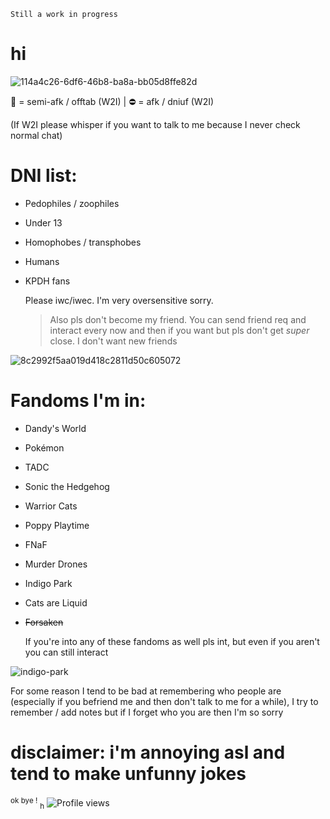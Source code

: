 `Still a work in progress`

# hi

![114a4c26-6df6-46b8-ba8a-bb05d8ffe82d](https://github.com/user-attachments/assets/66867eda-fc8f-4674-b995-f897a2430922)

🌙 = semi-afk / offtab (W2I)
| ⛔ = afk / dniuf (W2I)

(If W2I please whisper if you want to talk to me because I never check normal chat) 

# DNI list:
- Pedophiles / zoophiles
- Under 13
- Homophobes / transphobes
- Humans
- KPDH fans

  Please iwc/iwec. I'm very oversensitive sorry.

  > Also pls don't become my friend. You can send friend req and interact every now and then if you want but pls don't get _super_ close. I don't want new friends

  
![8c2992f5aa019d418c2811d50c605072](https://github.com/user-attachments/assets/bb73fc00-f99e-4b5c-8a4a-7eb96c9e4f60)

# Fandoms I'm in:
- Dandy's World
- Pokémon
- TADC
- Sonic the Hedgehog
- Warrior Cats
- Poppy Playtime
- FNaF
- Murder Drones
- Indigo Park
- Cats are Liquid
- ~~Forsaken~~
  
  If you're into any of these fandoms as well pls int, but even if you aren't you can still interact

  
![indigo-park](https://github.com/user-attachments/assets/86a6245f-2cde-4d75-931b-52dd7d031466)


For some reason I tend to be bad at remembering who people are (especially if you befriend me and then don't talk to me for a while), I try to remember / add notes but if I forget who you are then I'm so sorry


# disclaimer: i'm annoying asl and tend to make unfunny jokes
  
<sup>ok bye !</sup>
<sub>h</sub>
![Profile views](https://komarev.com/ghpvc/?username=CynDotEXE)

